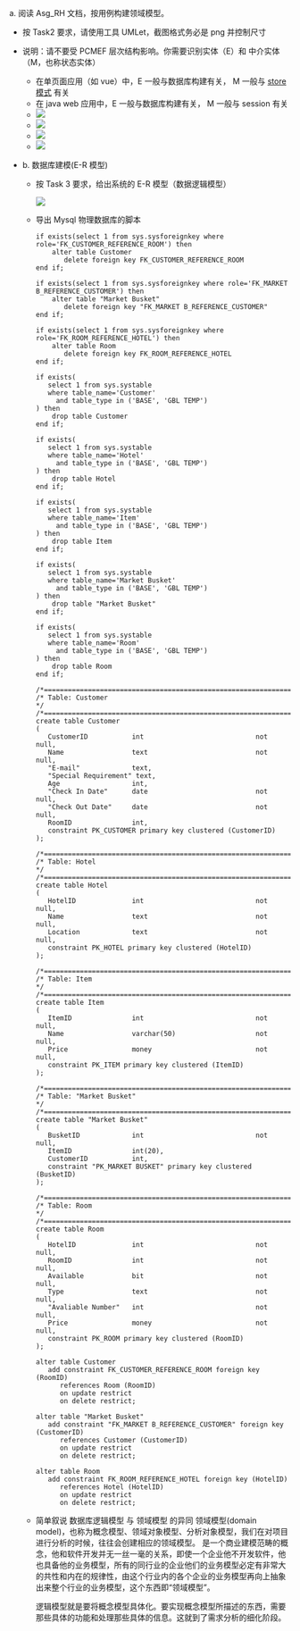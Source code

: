 a. 阅读 Asg_RH 文档，按用例构建领域模型。
- 按 Task2 要求，请使用工具 UMLet，截图格式务必是 png 并控制尺寸
- 说明：请不要受 PCMEF 层次结构影响。你需要识别实体（E）和 中介实体（M，也称状态实体）
  - 在单页面应用（如 vue）中，E 一般与数据库构建有关， M 一般与 [store 模式](https://cn.vuejs.org/v2/guide/state-management.html) 有关
  - 在 java web 应用中，E 一般与数据库构建有关， M 一般与 session 有关
  - <img src="../resources/picture/homework4/room.png">
  - <img src="../resources/picture/homework4/hotel.png">
  - <img src="../resources/picture/homework4/room2.png">
  - <img src="../resources/picture/homework4/pay.png">

- b. 数据库建模(E-R 模型)
  - 按 Task 3 要求，给出系统的 E-R 模型（数据逻辑模型）

    <img src="../resources/picture/homework4/SQL.png">

  - 导出 Mysql 物理数据库的脚本
    ```mysql
    if exists(select 1 from sys.sysforeignkey where role='FK_CUSTOMER_REFERENCE_ROOM') then
        alter table Customer
           delete foreign key FK_CUSTOMER_REFERENCE_ROOM
    end if;

    if exists(select 1 from sys.sysforeignkey where role='FK_MARKET B_REFERENCE_CUSTOMER') then
        alter table "Market Busket"
           delete foreign key "FK_MARKET B_REFERENCE_CUSTOMER"
    end if;

    if exists(select 1 from sys.sysforeignkey where role='FK_ROOM_REFERENCE_HOTEL') then
        alter table Room
           delete foreign key FK_ROOM_REFERENCE_HOTEL
    end if;

    if exists(
       select 1 from sys.systable 
       where table_name='Customer'
         and table_type in ('BASE', 'GBL TEMP')
    ) then
        drop table Customer
    end if;

    if exists(
       select 1 from sys.systable 
       where table_name='Hotel'
         and table_type in ('BASE', 'GBL TEMP')
    ) then
        drop table Hotel
    end if;

    if exists(
       select 1 from sys.systable 
       where table_name='Item'
         and table_type in ('BASE', 'GBL TEMP')
    ) then
        drop table Item
    end if;

    if exists(
       select 1 from sys.systable 
       where table_name='Market Busket'
         and table_type in ('BASE', 'GBL TEMP')
    ) then
        drop table "Market Busket"
    end if;

    if exists(
       select 1 from sys.systable 
       where table_name='Room'
         and table_type in ('BASE', 'GBL TEMP')
    ) then
        drop table Room
    end if;

    /*==============================================================*/
    /* Table: Customer                                              */
    /*==============================================================*/
    create table Customer 
    (
       CustomerID           int                            not null,
       Name                 text                           not null,
       "E-mail"             text,
       "Special Requirement" text,
       Age                  int,
       "Check In Date"      date                           not null,
       "Check Out Date"     date                           not null,
       RoomID               int,
       constraint PK_CUSTOMER primary key clustered (CustomerID)
    );

    /*==============================================================*/
    /* Table: Hotel                                                 */
    /*==============================================================*/
    create table Hotel 
    (
       HotelID              int                            not null,
       Name                 text                           not null,
       Location             text                           not null,
       constraint PK_HOTEL primary key clustered (HotelID)
    );

    /*==============================================================*/
    /* Table: Item                                                  */
    /*==============================================================*/
    create table Item 
    (
       ItemID               int                            not null,
       Name                 varchar(50)                    not null,
       Price                money                          not null,
       constraint PK_ITEM primary key clustered (ItemID)
    );

    /*==============================================================*/
    /* Table: "Market Busket"                                       */
    /*==============================================================*/
    create table "Market Busket" 
    (
       BusketID             int                            not null,
       ItemID               int(20),
       CustomerID           int,
       constraint "PK_MARKET BUSKET" primary key clustered (BusketID)
    );

    /*==============================================================*/
    /* Table: Room                                                  */
    /*==============================================================*/
    create table Room 
    (
       HotelID              int                            not null,
       RoomID               int                            not null,
       Available            bit                            not null,
       Type                 text                           not null,
       "Avaliable Number"   int                            not null,
       Price                money                          not null,
       constraint PK_ROOM primary key clustered (RoomID)
    );

    alter table Customer
       add constraint FK_CUSTOMER_REFERENCE_ROOM foreign key (RoomID)
          references Room (RoomID)
          on update restrict
          on delete restrict;

    alter table "Market Busket"
       add constraint "FK_MARKET B_REFERENCE_CUSTOMER" foreign key (CustomerID)
          references Customer (CustomerID)
          on update restrict
          on delete restrict;

    alter table Room
       add constraint FK_ROOM_REFERENCE_HOTEL foreign key (HotelID)
          references Hotel (HotelID)
          on update restrict
          on delete restrict;
    ```
  - 简单叙说 数据库逻辑模型 与 领域模型 的异同
    领域模型(domain model)，也称为概念模型、领域对象模型、分析对象模型，我们在对项目进行分析的时候，往往会创建相应的领域模型。 是一个商业建模范畴的概念，他和软件开发并无一丝一毫的关系，即使一个企业他不开发软件，他也具备他的业务模型，所有的同行业的企业他们的业务模型必定有非常大的共性和内在的规律性，由这个行业内的各个企业的业务模型再向上抽象出来整个行业的业务模型，这个东西即“领域模型”。

     逻辑模型就是要将概念模型具体化。要实现概念模型所描述的东西，需要那些具体的功能和处理那些具体的信息。这就到了需求分析的细化阶段。